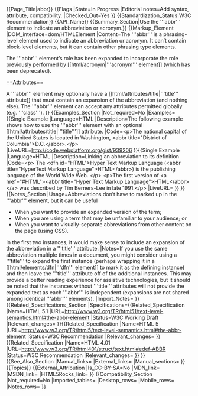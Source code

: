 {{Page_Title|abbr}}
{{Flags
|State=In Progress
|Editorial notes=Add syntax, attribute, compatibility.
|Checked_Out=Yes
}}
{{Standardization_Status|W3C Recommendation}}
{{API_Name}}
{{Summary_Section|Use the '''abbr''' element to indicate an abbreviation or acronym.}}
{{Markup_Element
|DOM_interface=dom/HTMLElement
|Content=The '''abbr''' is a phrasing-level element used to indicate an abbreviation or acronym. It can’t contain block-level elements, but it can contain other phrasing type elements.

The '''abbr''' element’s role has been expanded to incorporate the role previously performed by [[html/acronym|'''acronym''' element]] (which has been deprecated).

==Attributes==

A '''abbr''' element may optionally have a [[html/attributes/title|'''title''' attribute]] that must contain an expansion of the abbreviation (and nothing else). The '''abbr''' element can accept any attributes permitted globally (e.g. '''class''').
}}
{{Examples_Section
|Not_required=No
|Examples={{Single Example
|Language=HTML
|Description=The following example shows how to use the '''abbr''' element with an optional [[html/attributes/title|'''title''']] attribute.
|Code=&lt;p>The national capital of the 
United States is located in Washington, 
&lt;abbr title="District of Columbia">D.C.&lt;/abbr>.&lt;/p>
|LiveURL=http://code.webplatform.org/gist/939206
}}{{Single Example
|Language=HTML
|Description=Linking an abbreviation to its definition
|Code=&lt;p>
The &lt;dfn id="HTML">Hyper Text Markup Language</dfn>
(&lt;abbr title="HyperText Markup Language">HTML&lt;/abbr>) is the publishing language of the World Wide Web.
&lt;/p>
&lt;p>The first version of &lt;a href="#HTML">&lt;abbr title="Hyper Text Markup Language">HTML&lt;/abbr>&lt;/a>
 was described by Tim Berners-Lee in late 1991.&lt;/p>
|LiveURL=
}}
}}
{{Notes_Section
|Usage=Abbreviations don’t have to marked up in the '''abbr''' element, but it can be useful

* When you want to provide an expanded version of the term;
* When you are using a term that may be unfamiliar to your audience; or
* When you want to visually-separate abbreviations from other content on the page (using CSS).

In the first two instances, it would make sense to include an expansion of the abbreviation in a '''title''' attribute.
|Notes=If you use the same abbreviation multiple times in a  document, you might consider using a '''title''' to expand the first instance (perhaps wrapping it in a [[html/elements/dfn|'''dfn''' element]] to mark it as the defining instance) and then leave the '''title''' attribute off of the additional instances. This may provide a better reading experience for assistive technologies, but it should be noted that the instances without '''title''' attributes will not provide the expanded text as each '''abbr''' is independent (expansions are not shared among identical '''abbr''' elements).
|Import_Notes=
}}
{{Related_Specifications_Section
|Specifications={{Related_Specification
|Name=HTML 5.1
|URL=http://www.w3.org/TR/html51/text-level-semantics.html#the-abbr-element
|Status=W3C Working Draft
|Relevant_changes=
}}{{Related_Specification
|Name=HTML 5
|URL=http://www.w3.org/TR/html5/text-level-semantics.html#the-abbr-element
|Status=W3C Recommendation
|Relevant_changes=
}}{{Related_Specification
|Name=HTML 4.01
|URL=http://www.w3.org/TR/html401/struct/text.html#edef-ABBR
|Status=W3C Recommendation
|Relevant_changes=
}}
}}
{{See_Also_Section
|Manual_links=
|External_links=
|Manual_sections=
}}
{{Topics}}
{{External_Attribution
|Is_CC-BY-SA=No
|MDN_link=
|MSDN_link=
|HTML5Rocks_link=
}}
{{Compatibility_Section
|Not_required=No
|Imported_tables=
|Desktop_rows=
|Mobile_rows=
|Notes_rows=
}}